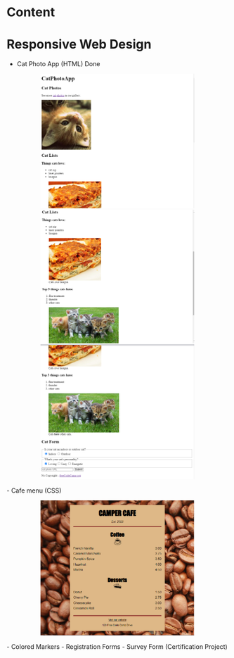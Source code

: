 # Content 

# Responsive Web Design
- Cat Photo App (HTML) Done

<p align="center">
  <img src="./images/FreecodeCamp/1.0.png" width="350" title="1.0">
  <img src="./images/FreecodeCamp/1.1.png" width="350" title="1.1">
  <img src="./images/FreecodeCamp/1.2.png" width="350" title="1.2">
</p>
- Cafe menu (CSS)
<p align="center">
  <img src="./images/FreecodeCamp/2.png" width="350" title="hover text">
</p>
- Colored Markers 
- Registration Forms
- Survey Form (Certification Project)
